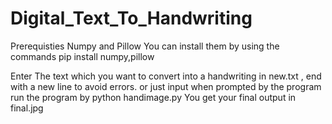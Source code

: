 # Digital_Text_To_Handwriting
Prerequisties
Numpy and Pillow
You can install them by using the commands
pip install numpy,pillow

Enter The text which you want to convert into a handwriting in new.txt , end with a new line to avoid errors.
or just input when prompted by the program
run the program by
python handimage.py
You get your final output in final.jpg
